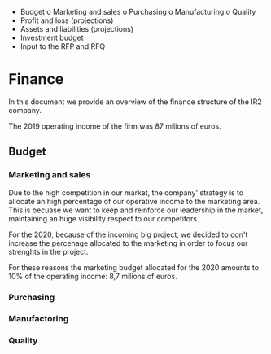 -	Budget 
    o	Marketing and sales
    o	Purchasing
    o	Manufacturing
    o	Quality
-	Profit and loss (projections)
-	Assets and liabilities (projections)
-	Investment budget
-	Input to the RFP and RFQ

# Finance
In this document we provide an overview of the finance structure of the IR2 company.

The 2019 operating income of the firm was 87 milions of euros.

## Budget

### Marketing and sales
Due to the high competition in our market, the company' strategy is to allocate an high percentage of our operative income to the marketing area. This is becuase we want to keep and reinforce our leadership in the market, maintaining an huge visibility respect to our competitors.

For the 2020, because of the incoming big project, we decided to don't increase the percenage allocated to the marketing in order to focus our strenghts in the project.

For these reasons the marketing budget allocated for the 2020 amounts to 10% of the operating income: 8,7 milions of euros.


### Purchasing


### Manufactoring



### Quality